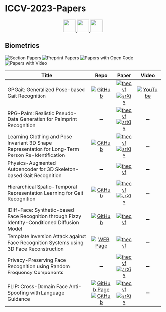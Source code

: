 # ICCV-2023-Papers

<div align="center">
    <a href="https://github.com/DmitryRyumin/ICCV-2023-Papers/blob/main/sections/document-analysis-and-understanding.md">
        <img src="https://cdn.jsdelivr.net/gh/DmitryRyumin/NewEraAI-Papers@main/images/left.svg" width="40" />
    </a>
    <a href="https://github.com/DmitryRyumin/ICCV-2023-Papers/">
        <img src="https://cdn.jsdelivr.net/gh/DmitryRyumin/NewEraAI-Papers@main/images/home.svg" width="40" />
    </a>
    <a href="https://github.com/DmitryRyumin/ICCV-2023-Papers/blob/main/sections/datasets-and-evaluation.md">
        <img src="https://cdn.jsdelivr.net/gh/DmitryRyumin/NewEraAI-Papers@main/images/right.svg" width="40" />
    </a>
</div>

## Biometrics

![Section Papers](https://img.shields.io/badge/Section%20Papers-9-42BA16) ![Preprint Papers](https://img.shields.io/badge/Preprint%20Papers-6-b31b1b) ![Papers with Open Code](https://img.shields.io/badge/Papers%20with%20Open%20Code-5-1D7FBF) ![Papers with Video](https://img.shields.io/badge/Papers%20with%20Video-1-FF0000)

| **Title** | **Repo** | **Paper** | **Video** |
|-----------|:--------:|:---------:|:---------:|
| GPGait: Generalized Pose-based Gait Recognition | [![GitHub](https://img.shields.io/github/stars/BNU-IVC/FastPoseGait)](https://github.com/BNU-IVC/FastPoseGait) | [![thecvf](https://img.shields.io/badge/pdf-thecvf-7395C5.svg)](https://openaccess.thecvf.com/content/ICCV2023/papers/Fu_GPGait_Generalized_Pose-based_Gait_Recognition_ICCV_2023_paper.pdf) <br /> [![arXiv](https://img.shields.io/badge/arXiv-2303.05234-b31b1b.svg)](https://arxiv.org/abs/2303.05234) | [![YouTube](https://img.shields.io/badge/YouTube-%23FF0000.svg?style=for-the-badge&logo=YouTube&logoColor=white)](https://www.youtube.com/watch?v=NY_MzAxpm94) |
| RPG-Palm: Realistic Pseudo-Data Generation for Palmprint Recognition | :heavy_minus_sign: | [![thecvf](https://img.shields.io/badge/pdf-thecvf-7395C5.svg)](https://openaccess.thecvf.com/content/ICCV2023/papers/Shen_RPG-Palm_Realistic_Pseudo-data_Generation_for_Palmprint_Recognition_ICCV_2023_paper.pdf) <br /> [![arXiv](https://img.shields.io/badge/arXiv-2307.14016-b31b1b.svg)](https://arxiv.org/abs/2307.14016) | :heavy_minus_sign: |
| Learning Clothing and Pose Invariant 3D Shape Representation for Long-Term Person Re-Identification | [![GitHub](https://img.shields.io/github/stars/liufeng2915/3DInvarReID)](https://github.com/liufeng2915/3DInvarReID) | [![thecvf](https://img.shields.io/badge/pdf-thecvf-7395C5.svg)](https://openaccess.thecvf.com/content/ICCV2023/papers/Liu_Learning_Clothing_and_Pose_Invariant_3D_Shape_Representation_for_Long-Term_ICCV_2023_paper.pdf) <br /> [![arXiv](https://img.shields.io/badge/arXiv-2308.10658-b31b1b.svg)](https://arxiv.org/abs/2308.10658) | :heavy_minus_sign: |
| Physics-Augmented Autoencoder for 3D Skeleton-based Gait Recognition | :heavy_minus_sign: | [![thecvf](https://img.shields.io/badge/pdf-thecvf-7395C5.svg)](https://openaccess.thecvf.com/content/ICCV2023/papers/Guo_Physics-Augmented_Autoencoder_for_3D_Skeleton-Based_Gait_Recognition_ICCV_2023_paper.pdf) | :heavy_minus_sign: |
| Hierarchical Spatio-Temporal Representation Learning for Gait Recognition | [![GitHub](https://img.shields.io/github/stars/gudaochangsheng/HSTL)](https://github.com/gudaochangsheng/HSTL) | [![thecvf](https://img.shields.io/badge/pdf-thecvf-7395C5.svg)](https://openaccess.thecvf.com/content/ICCV2023/papers/Wang_Hierarchical_Spatio-Temporal_Representation_Learning_for_Gait_Recognition_ICCV_2023_paper.pdf) <br /> [![arXiv](https://img.shields.io/badge/arXiv-2307.09856-b31b1b.svg)](https://arxiv.org/abs/2307.09856) | :heavy_minus_sign: |
| IDiff-Face: Synthetic-based Face Recognition through Fizzy Identity-Conditioned Diffusion Model | [![GitHub](https://img.shields.io/github/stars/fdbtrs/idiff-face)](https://github.com/fdbtrs/idiff-face) | [![thecvf](https://img.shields.io/badge/pdf-thecvf-7395C5.svg)](https://openaccess.thecvf.com/content/ICCV2023/papers/Boutros_IDiff-Face_Synthetic-based_Face_Recognition_through_Fizzy_Identity-Conditioned_Diffusion_Model_ICCV_2023_paper.pdf) | :heavy_minus_sign: |
| Template Inversion Attack against Face Recognition Systems using 3D Face Reconstruction | [![WEB Page](https://img.shields.io/badge/WEB-Page-159957.svg)](https://www.idiap.ch/paper/gafar/) | [![thecvf](https://img.shields.io/badge/pdf-thecvf-7395C5.svg)](https://openaccess.thecvf.com/content/ICCV2023/papers/Shahreza_Template_Inversion_Attack_against_Face_Recognition_Systems_using_3D_Face_ICCV_2023_paper.pdf) | :heavy_minus_sign: |
| Privacy-Preserving Face Recognition using Random Frequency Components | :heavy_minus_sign: | [![thecvf](https://img.shields.io/badge/pdf-thecvf-7395C5.svg)](https://openaccess.thecvf.com/content/ICCV2023/papers/Mi_Privacy-Preserving_Face_Recognition_Using_Random_Frequency_Components_ICCV_2023_paper.pdf) <br /> [![arXiv](https://img.shields.io/badge/arXiv-2308.10461-b31b1b.svg)](https://arxiv.org/abs/2308.10461) | :heavy_minus_sign: |
| FLIP: Cross-Domain Face Anti-Spoofing with Language Guidance | [![GitHub Page](https://img.shields.io/badge/GitHub-Page-159957.svg)](https://koushiksrivats.github.io/FLIP/) <br /> [![GitHub](https://img.shields.io/github/stars/koushiksrivats/FLIP)](https://github.com/koushiksrivats/FLIP) | [![thecvf](https://img.shields.io/badge/pdf-thecvf-7395C5.svg)](https://openaccess.thecvf.com/content/ICCV2023/papers/Srivatsan_FLIP_Cross-domain_Face_Anti-spoofing_with_Language_Guidance_ICCV_2023_paper.pdf) <br /> [![arXiv](https://img.shields.io/badge/arXiv-2309.16649-b31b1b.svg)](https://arxiv.org/abs/2309.16649) | :heavy_minus_sign: |
